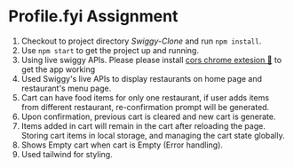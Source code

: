 # Profile.fyi Assignment
1. Checkout to project directory *Swiggy-Clone* and run `npm install`.
2. Use `npm start` to get the project up and running.
3. Using live swiggy APIs. Please please install [cors chrome extesion 🔗](https://chromewebstore.google.com/detail/allow-cors-access-control/lhobafahddgcelffkeicbaginigeejlf?hl=en) to get the app working
4. Used Swiggy's live APIs to display restaurants on home page and restaurant's menu page. 
5. Cart can have food items for only one restaurant, if user adds items from different restaurant, re-confirmation prompt will be generated.
6. Upon confirmation, previous cart is cleared and new cart is generate.
7. Items added in cart will remain in the cart after reloading the page. Storing cart items in local storage, and managing the cart state globally.
8. Shows Empty cart when cart is Empty (Error handling).
9. Used tailwind for styling.
